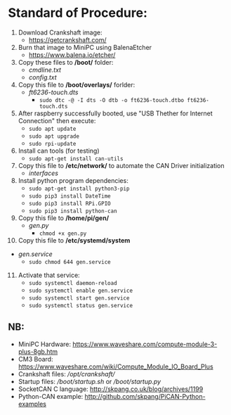 # Standard of Procedure:
1. Download Crankshaft image:
   - https://getcrankshaft.com/
2. Burn that image to MiniPC using BalenaEtcher
   - https://www.balena.io/etcher/
3. Copy these files to **/boot/** folder:
   - *cmdline.txt*
   - *config.txt*
4. Copy this file to **/boot/overlays/** forlder:
   - *ft6236-touch.dts*
      - `sudo dtc -@ -I dts -O dtb -o ft6236-touch.dtbo ft6236-touch.dts`
5. After raspberry successfully booted, use "USB Thether for Internet Connection" then execute:
   - `sudo apt update`
   - `sudo apt upgrade`
   - `sudo rpi-update`
6. Install can tools (for testing)
   - `sudo apt-get install can-utils`
7. Copy this file to **/etc/network/** to automate the CAN Driver initialization
   - *interfaces*
8. Install python program dependencies:
   - `sudo apt-get install python3-pip`
   - `sudo pip3 install DateTime`
   - `sudo pip3 install RPi.GPIO`
   - `sudo pip3 install python-can`
9. Copy this file to **/home/pi/gen/**
   - *gen.py*
	   - `chmod +x gen.py`
10. Copy this file to **/etc/systemd/system**
   - *gen.service*
	   - `sudo chmod 644 gen.service`
11. Activate that service:
	- `sudo systemctl daemon-reload`
	- `sudo systemctl enable gen.service`
	- `sudo systemctl start gen.service`
	- `sudo systemctl status gen.service`

## NB:
- MiniPC Hardware: https://www.waveshare.com/compute-module-3-plus-8gb.htm
- CM3 Board: https://www.waveshare.com/wiki/Compute_Module_IO_Board_Plus
- Crankshaft files: */opt/crankshaft/*
- Startup files: */boot/startup.sh* or */boot/startup.py*
- SocketCAN C language: http://skpang.co.uk/blog/archives/1199
- Python-CAN example: http://github.com/skpang/PiCAN-Python-examples
  
